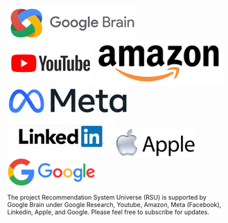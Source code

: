 
<div >
  <img src="https://github.com/recommendation-systems-hub/opensource/blob/main/images/google_brain_icon.png" height="80px" style="display:inline-block;">
  <img src="https://github.com/recommendation-systems-hub/opensource/blob/main/images/youtube_icon.png" height="100px" style="display:inline-block;">
  <img src="https://github.com/recommendation-systems-hub/opensource/blob/main/images/amazon_icon.png" height="100px" style="display:inline-block;">
</div>

<div >
  <img src="https://github.com/recommendation-systems-hub/opensource/blob/main/images/meta_icon.png" height="65px" style="display:inline-block;">
  <img src="https://github.com/recommendation-systems-hub/opensource/blob/main/images/linkedin_icon.png" height="95px" style="display:inline-block;">
  <img src="https://github.com/recommendation-systems-hub/opensource/blob/main/images/apple_icon.png" height="65px" style="display:inline-block;">
  <img src="https://github.com/recommendation-systems-hub/opensource/blob/main/images/google_icon.png" height="65px" style="display:inline-block;">
</div>

The project Recommendation System Universe (RSU) is supported by Google Brain under Google Research, Youtube, Amazon, Meta (Facebook), Linkedin, Apple, and Google. Please feel free to subscribe for updates.
